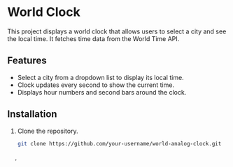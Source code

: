 # World Clock

This project displays a world clock that allows users to select a city and see the local time. It fetches time data from the World Time API.

## Features

- Select a city from a dropdown list to display its local time.
- Clock updates every second to show the current time.
- Displays hour numbers and second bars around the clock.

## Installation

1. Clone the repository.
   ```bash
   git clone https://github.com/your-username/world-analog-clock.git
   ```
   ̦
